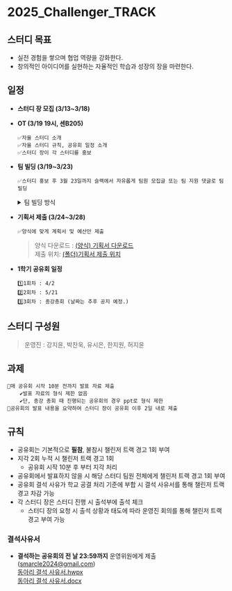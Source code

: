 # 2025_Challenger_TRACK

## 스터디 목표
- 실전 경험을 쌓으며 협업 역량을 강화한다.
- 창의적인 아이디어를 실현하는 자율적인 학습과 성장의 장을 마련한다.

## 일정
- **스터디 장 모집 (3/13~3/18)**

- **OT (3/19 19시, 센B205)**
	```
	✅자율 스터디 소개
	✅자율 스터디 규칙, 공유회 일정 소개
	✅스터디 장이 각 스터디를 홍보
	```

- **팀 빌딩 (3/19~3/23)**
	```
	✅스터디 홍보 후 3월 23일까지 슬랙에서 자유롭게 팀원 모집글 또는 팀 지원 댓글로 팀빌딩
	```
	<details><summary>팀 빌딩 방식</summary>
	<p>
		
	**팀 빌딩 방식** <br>
 	---
	`팀원 컨택` (3/19~3/23)
	- Slack `2025-challenger-track-정보공유방` 채널 활용
	- 스터디 주제와 간단한 소개 및 대회를 올려 팀원 모집
		- 참여하고 싶은 부원은 댓글을 통해 컨택 (가급적 Slack에서만 컨택 부탁드립니다.) 
	<br><br>
 	
  	`팀 빌딩 확정` (~3/23, 23:59)
	- 팀이 확정되었을 때 Slack 공지에 댓글로 스터디 주제와 팀원을 남기기

   	<br>
    	
	</p>
	</details>
	
	
- **기획서 제출 (3/24~3/28)**
	```
	✅양식에 맞게 계획서 및 예산안 제출
	```
	> 양식 다운로드 : [(양식) 기획서 다운로드](https://github.com/sejongsmarcle/2025_Challenger_TRACK/blob/main/02.%20%EA%B8%B0%ED%9A%8D%EC%84%9C/(%EC%96%91%EC%8B%9D)2025-1%ED%95%99%EA%B8%B0%20%EC%9E%90%EC%9C%A8%EC%8A%A4%ED%84%B0%EB%94%94%20%EA%B8%B0%ED%9A%8D%EC%84%9C.docx) <br>
	> 제출 위치: [(폴더)기획서 제출 위치](https://github.com/sejongsmarcle/2025_Challenger_TRACK/tree/main/02.%20%EA%B8%B0%ED%9A%8D%EC%84%9C)

- **1학기 공유회 일정**
	```
	1️⃣1회차 : 4/2
	2️⃣2회차 : 5/21
	3️⃣3회차 : 종강총회 (날짜는 추후 공지 예정.)
	```

## 스터디 구성원
> 운영진 : 강지윤, 박찬욱, 유시은, 한지원, 허지윤



## 과제
```
📍매 공유회 시작 10분 전까지 발표 자료 제출
	✔발표 자료의 형식 제한 없음
	✔단, 종강 총회 때 진행되는 공유회의 경우 ppt로 형식 제한
📍공유회의 발표 내용을 요약하여 스터디 장이 공유회 이후 2일 내로 제출
```

## 규칙
- 공유회는 기본적으로 **필참**, 불참시 챌린저 트랙 경고 1회 부여
- 지각 2회 누적 시 챌린저 트랙 경고 1회
	- 공유회 시작 10분 후 부터 지각 처리
- 공유회에서 발표하지 않을 시 해당 스터디 팀원 전체에게 챌린저 트랙 경고 1회 부여
- 공유회 결석 사유가 학교 공결 처리 기준에 부합 시 결석 사유서를 통해 챌린저 트랙 경고 차감 가능
- 각 스터디 장은 스터디 진행 시 출석부에 출석 체크
	- 스터디 장의 요청 시 출석 상황과 태도에 따라 운영진 회의를 통해 챌린저 트랙 경고 부여 가능

### 결석사유서
- **결석하는 공유회의 전 날 23:59까지** 운영위원에게 제출(smarcle2024@gmail.com) <br>
[동아리 결석 사유서.hwpx](https://github.com/sejongsmarcle/2025_Challenger_TRACK/blob/main/%EB%8F%99%EC%95%84%EB%A6%AC%20%EA%B2%B0%EC%84%9D%20%EC%82%AC%EC%9C%A0%EC%84%9C.hwpx) <br>
[동아리 결석 사유서.docx](https://github.com/sejongsmarcle/2025_Challenger_TRACK/blob/main/%EB%8F%99%EC%95%84%EB%A6%AC%20%EA%B2%B0%EC%84%9D%20%EC%82%AC%EC%9C%A0%EC%84%9C_word%EC%9A%A9.docx)
